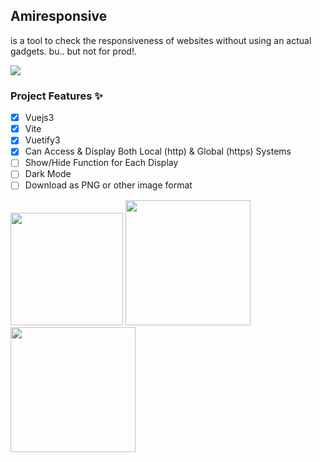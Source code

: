 ## Amiresponsive
is a tool to check the responsiveness of websites without using an actual gadgets. bu.. but not for prod!.

<img src="https://github.com/Shuashuaa/Amiresponsive/assets/96514740/b19bbd2d-0ccc-40b8-9ff6-a72af8f8031d"/>

### Project Features ✨

- [x] Vuejs3
- [x] Vite
- [x] Vuetify3
- [x] Can Access & Display Both Local (http) & Global (https) Systems
- [ ] Show/Hide Function for Each Display
- [ ] Dark Mode
- [ ] Download as PNG or other image format

<div center>
<img src="https://external-content.duckduckgo.com/iu/?u=https%3A%2F%2Flogospng.org%2Fdownload%2Fvue.js%2Fvue-js-2048.png&f=1&nofb=1&ipt=680d479655f4fd80c9893dd39a3d12415e5f35edff3ff9edf38a7b680240797a&ipo=images" width="180"/>
<img src="https://vitejs.dev/logo-with-shadow.png" width="200"/>
<img src="https://pbs.twimg.com/media/Ei5n6vBWoAEy5gp.png" width="200" center/>
</div>
